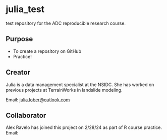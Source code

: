 # julia_test
test repository for the ADC reproducible research course. 

## Purpose 

- To create a repository on GitHub
- Practice! 

## Creator

Julia is a data management specialist at the NSIDC. She has worked on previous projects at TerrainWorks in landslide modeling. 

Email: [julia.lober@outlook.com](mailto:julia.lober@outlook.com)

## Collaborator
Alex Ravelo has joined this project on 2/28/24 as part of R course practice.
Email: 